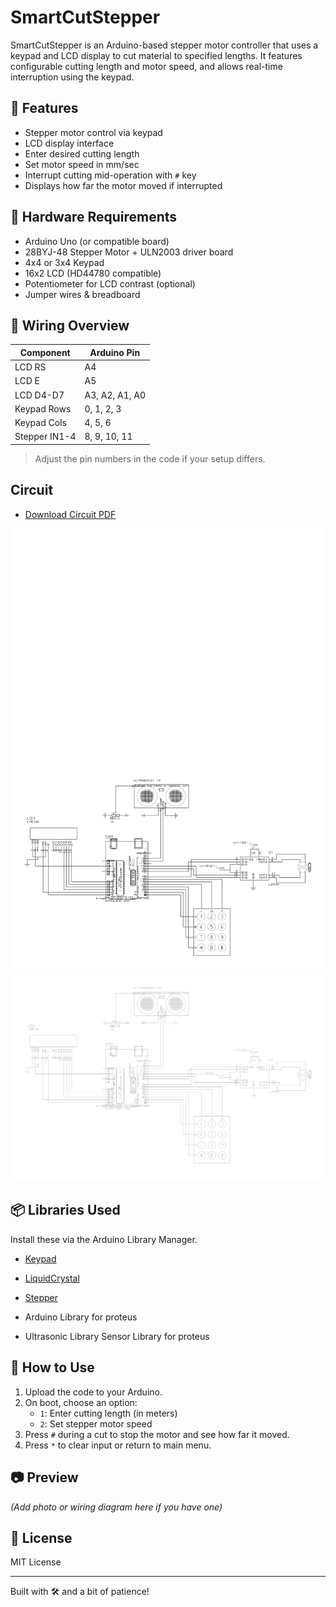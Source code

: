 # SmartCutStepper

SmartCutStepper is an Arduino-based stepper motor controller that uses a keypad and LCD display to cut material to specified lengths. It features configurable cutting length and motor speed, and allows real-time interruption using the keypad.

## 🚀 Features

- Stepper motor control via keypad
- LCD display interface
- Enter desired cutting length
- Set motor speed in mm/sec
- Interrupt cutting mid-operation with `#` key
- Displays how far the motor moved if interrupted

## 🧰 Hardware Requirements

- Arduino Uno (or compatible board)
- 28BYJ-48 Stepper Motor + ULN2003 driver board
- 4x4 or 3x4 Keypad
- 16x2 LCD (HD44780 compatible)
- Potentiometer for LCD contrast (optional)
- Jumper wires & breadboard

## 🔌 Wiring Overview

| Component     | Arduino Pin |
|---------------|-------------|
| LCD RS        | A4          |
| LCD E         | A5          |
| LCD D4-D7     | A3, A2, A1, A0 |
| Keypad Rows   | 0, 1, 2, 3  |
| Keypad Cols   | 4, 5, 6     |
| Stepper IN1-4 | 8, 9, 10, 11 |

> Adjust the pin numbers in the code if your setup differs.



## Circuit
- [Download Circuit PDF](https://github.com/Natnael1alem/smartcut-arduino/blob/main/jigsaw_length.pdf)


<img src="https://github.com/Natnael1alem/smartcut-arduino/blob/main/jigsaw_length.pdf">
<img src= "https://github.com/Natnael1alem/smartcut-arduino/blob/main/circuit.svg" alt="Circuit image">

## 📦 Libraries Used

Install these via the Arduino Library Manager.
- [Keypad](https://www.arduino.cc/reference/en/libraries/keypad/)
- [LiquidCrystal](https://www.arduino.cc/en/Reference/LiquidCrystal)
- [Stepper](https://www.arduino.cc/en/Reference/Stepper)

- Arduino Library for proteus
- Ultrasonic Library Sensor Library for proteus

## 📄 How to Use

1. Upload the code to your Arduino.
2. On boot, choose an option:
   - `1`: Enter cutting length (in meters)
   - `2`: Set stepper motor speed
3. Press `#` during a cut to stop the motor and see how far it moved.
4. Press `*` to clear input or return to main menu.

## 📷 Preview

*(Add photo or wiring diagram here if you have one)*

## 📜 License

MIT License

---

Built with 🛠️ and a bit of patience!
